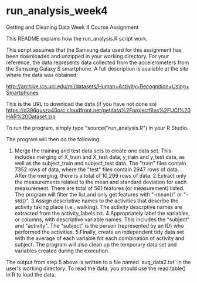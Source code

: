 # run_analysis_week4
Getting and Cleaning Data Week 4 Course Assignment

This README explains how the run_analysis.R script work.

This script assumes that the Samsung data used for this assignment has been downloaded and unzipped in your working directory.
For your reference, the data represents data collected from the accelerometers from the Samsung Galaxy S smartphone. A full description is available at the site where the data was obtained:

http://archive.ics.uci.edu/ml/datasets/Human+Activity+Recognition+Using+Smartphones 

This is the URL to download the data (if you have not done so)
https://d396qusza40orc.cloudfront.net/getdata%2Fprojectfiles%2FUCI%20HAR%20Dataset.zip 

To run the program, simply type "source("run_analysis.R") in your R Studio. 

The program will then do the following: 
1. Merge the training and test data sets to create one data set. This includes merging of X_train and X_test data, y_train and y_test data, as well as the subject_train and subject_test data. The "train" files contain 7352 rows of data, where the "test" files contain 2947 rows of data. After the merging, there is a total of 10,299 rows of data.
2.Extract only the measurements related to the mean and standard deviation for each measurement. There are total of 561 features (or measurement) listed. The program will filter the list and only get features with "-mean()" or "-std()".
3.Assign descriptive names to the activities that describe the activity taking place (i.e., walking). The activity descrptive names are extracted from the activity_labels.txt.
4.Appropriately label the variables, or columns, with descriptive variable names. This includes the "subject" and "activity". The "subject" is the person (represented by an ID) who performed the activities. 
5.Finally, create an independent tidy data set with the average of each variable for each combination of activity and subject. The program will also clean up the temporary data set and variables created during the execution.

The output from step 5 above is written to a file named 'avg_data2.txt' in the user's working directory. 
To read the data, you should use the read.table() in R to load the data. 
